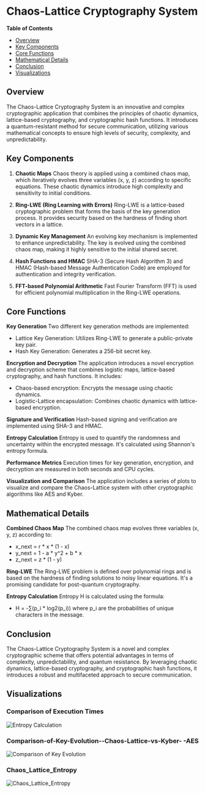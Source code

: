 # Chaos-Lattice Cryptography System

**Table of Contents**
- [Overview](#overview)
- [Key Components](#key-components)
- [Core Functions](#core-functions)
- [Mathematical Details](#mathematical-details)
- [Conclusion](#conclusion)
- [Visualizations](#visualizations)

## Overview
The Chaos-Lattice Cryptography System is an innovative and complex cryptographic application that combines the principles of chaotic dynamics, lattice-based cryptography, and cryptographic hash functions. It introduces a quantum-resistant method for secure communication, utilizing various mathematical concepts to ensure high levels of security, complexity, and unpredictability.

## Key Components
1. **Chaotic Maps**
   Chaos theory is applied using a combined chaos map, which iteratively evolves three variables (x, y, z) according to specific equations. These chaotic dynamics introduce high complexity and sensitivity to initial conditions.

2. **Ring-LWE (Ring Learning with Errors)**
   Ring-LWE is a lattice-based cryptographic problem that forms the basis of the key generation process. It provides security based on the hardness of finding short vectors in a lattice.

3. **Dynamic Key Management**
   An evolving key mechanism is implemented to enhance unpredictability. The key is evolved using the combined chaos map, making it highly sensitive to the initial shared secret.

4. **Hash Functions and HMAC**
   SHA-3 (Secure Hash Algorithm 3) and HMAC (Hash-based Message Authentication Code) are employed for authentication and integrity verification.

5. **FFT-based Polynomial Arithmetic**
   Fast Fourier Transform (FFT) is used for efficient polynomial multiplication in the Ring-LWE operations.

## Core Functions
**Key Generation**
Two different key generation methods are implemented:
- Lattice Key Generation: Utilizes Ring-LWE to generate a public-private key pair.
- Hash Key Generation: Generates a 256-bit secret key.

**Encryption and Decryption**
The application introduces a novel encryption and decryption scheme that combines logistic maps, lattice-based cryptography, and hash functions. It includes:
- Chaos-based encryption: Encrypts the message using chaotic dynamics.
- Logistic-Lattice encapsulation: Combines chaotic dynamics with lattice-based encryption.

**Signature and Verification**
Hash-based signing and verification are implemented using SHA-3 and HMAC.

**Entropy Calculation**
Entropy is used to quantify the randomness and uncertainty within the encrypted message. It's calculated using Shannon's entropy formula.

**Performance Metrics**
Execution times for key generation, encryption, and decryption are measured in both seconds and CPU cycles.

**Visualization and Comparison**
The application includes a series of plots to visualize and compare the Chaos-Lattice system with other cryptographic algorithms like AES and Kyber.

## Mathematical Details
**Combined Chaos Map**
The combined chaos map evolves three variables (x, y, z) according to:
- x_next = r * x * (1 - x)
- y_next = 1 - a * y^2 + b * x
- z_next = z * (1 - y)

**Ring-LWE**
The Ring-LWE problem is defined over polynomial rings and is based on the hardness of finding solutions to noisy linear equations. It's a promising candidate for post-quantum cryptography.

**Entropy Calculation**
Entropy H is calculated using the formula:
- H = -∑(p_i * log2(p_i))
where p_i are the probabilities of unique characters in the message.

## Conclusion
The Chaos-Lattice Cryptography System is a novel and complex cryptographic scheme that offers potential advantages in terms of complexity, unpredictability, and quantum resistance. By leveraging chaotic dynamics, lattice-based cryptography, and cryptographic hash functions, it introduces a robust and multifaceted approach to secure communication.

## Visualizations

### Comparison of Execution Times
![Entropy Calculation](https://github.com/kylecoding1/hybrid-chaos-theory-cipher-with-a-lattice-based-approach/assets/128002901/9d3d884d-8304-49ba-ad59-389e7cd39897)

### Comparison-of-Key-Evolution--Chaos-Lattice-vs-Kyber- -AES
![Comparison of Key Evolution](https://github.com/kylecoding1/hybrid-chaos-theory-cipher-with-a-lattice-based-approach/assets/128002901/8404f5c2-d38c-4c9b-afe9-05fe9df31803)

### Chaos_Lattice_Entropy
![Chaos_Lattice_Entropy](https://github.com/kylecoding1/hybrid-chaos-theory-cipher-with-a-lattice-based-approach/assets/128002901/f3111a2a-d278-4c81-a51a-56e49e4d0150)
